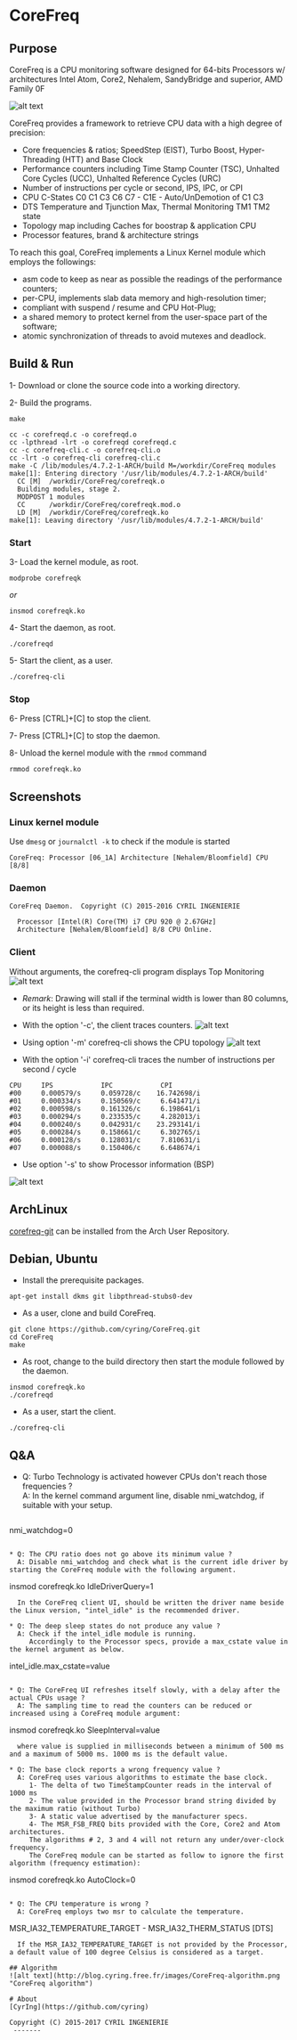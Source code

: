 # CoreFreq
## Purpose
CoreFreq is a CPU monitoring software designed for 64-bits Processors w/ architectures Intel Atom, Core2, Nehalem, SandyBridge and superior, AMD Family 0F

![alt text](http://blog.cyring.free.fr/images/CoreFreq_Top.gif "CoreFreq Top")

CoreFreq provides a framework to retrieve CPU data with a high degree of precision:

* Core frequencies & ratios; SpeedStep (EIST), Turbo Boost, Hyper-Threading (HTT) and Base Clock
* Performance counters including Time Stamp Counter (TSC), Unhalted Core Cycles (UCC), Unhalted Reference Cycles (URC)
* Number of instructions per cycle or second, IPS, IPC, or CPI
* CPU C-States C0 C1 C3 C6 C7 - C1E - Auto/UnDemotion of C1 C3
* DTS Temperature and Tjunction Max, Thermal Monitoring TM1 TM2 state
* Topology map including Caches for boostrap & application CPU
* Processor features, brand & architecture strings


To reach this goal, CoreFreq implements a Linux Kernel module which employs the followings:

* asm code to keep as near as possible the readings of the performance counters;
* per-CPU, implements slab data memory and high-resolution timer;
* compliant with suspend / resume and CPU Hot-Plug;
* a shared memory to protect kernel from the user-space part of the software;
* atomic synchronization of threads to avoid mutexes and deadlock.


## Build & Run
 1- Download or clone the source code into a working directory.
 
 2- Build the programs.
```
make
```

```
cc -c corefreqd.c -o corefreqd.o
cc -lpthread -lrt -o corefreqd corefreqd.c
cc -c corefreq-cli.c -o corefreq-cli.o
cc -lrt -o corefreq-cli corefreq-cli.c
make -C /lib/modules/4.7.2-1-ARCH/build M=/workdir/CoreFreq modules
make[1]: Entering directory '/usr/lib/modules/4.7.2-1-ARCH/build'
  CC [M]  /workdir/CoreFreq/corefreqk.o
  Building modules, stage 2.
  MODPOST 1 modules
  CC      /workdir/CoreFreq/corefreqk.mod.o
  LD [M]  /workdir/CoreFreq/corefreqk.ko
make[1]: Leaving directory '/usr/lib/modules/4.7.2-1-ARCH/build'
```

### Start

 3- Load the kernel module, as root.
```
modprobe corefreqk
```
 _or_
```
insmod corefreqk.ko
```
 4- Start the daemon, as root.
```
./corefreqd
```
 5- Start the client, as a user.
```
./corefreq-cli
```

### Stop

 6- Press [CTRL]+[C] to stop the client.

 7- Press [CTRL]+[C] to stop the daemon.

 8- Unload the kernel module with the ```rmmod``` command
```
rmmod corefreqk.ko
```

## Screenshots
### Linux kernel module
Use ```dmesg``` or ```journalctl -k``` to check if the module is started
```
CoreFreq: Processor [06_1A] Architecture [Nehalem/Bloomfield] CPU [8/8]
```

### Daemon
```
CoreFreq Daemon.  Copyright (C) 2015-2016 CYRIL INGENIERIE

  Processor [Intel(R) Core(TM) i7 CPU 920 @ 2.67GHz]
  Architecture [Nehalem/Bloomfield] 8/8 CPU Online.
```

### Client
Without arguments, the corefreq-cli program displays Top Monitoring  
![alt text](http://blog.cyring.free.fr/images/CoreFreq_UI.gif "CoreFreq UI")  
 * _Remark_: Drawing will stall if the terminal width is lower than 80 columns, or its height is less than required.

 * With the option '-c', the client traces counters.
![alt text](http://blog.cyring.free.fr/images/CoreFreq_Counters.gif "CoreFreq Counters")

 * Using option '-m' corefreq-cli shows the CPU topology
![alt text](http://blog.cyring.free.fr/images/CoreFreq_Topology.png "CoreFreq CPU & caches topology")

 * With the option '-i' corefreq-cli traces the number of instructions per second / cycle
```
CPU     IPS            IPC            CPI
#00     0.000579/s     0.059728/c    16.742698/i
#01     0.000334/s     0.150569/c     6.641471/i
#02     0.000598/s     0.161326/c     6.198641/i
#03     0.000294/s     0.233535/c     4.282013/i
#04     0.000240/s     0.042931/c    23.293141/i
#05     0.000284/s     0.158661/c     6.302765/i
#06     0.000128/s     0.128031/c     7.810631/i
#07     0.000088/s     0.150406/c     6.648674/i
```

 * Use option '-s' to show Processor information (BSP)   

![alt text](http://blog.cyring.free.fr/images/CoreFreq_SysInfo.png "CoreFreq System Info")

## ArchLinux
[corefreq-git](https://aur.archlinux.org/packages/corefreq-git) can be installed from the Arch User Repository.

## Debian, Ubuntu
 * Install the prerequisite packages.
```
apt-get install dkms git libpthread-stubs0-dev
```
 * As a user, clone and build CoreFreq.
```
git clone https://github.com/cyring/CoreFreq.git
cd CoreFreq
make
```
 * As root, change to the build directory then start the module followed by the daemon.
```
insmod corefreqk.ko
./corefreqd
```
 * As a user, start the client.
```
./corefreq-cli
```

## Q&A

* Q: Turbo Technology is activated however CPUs don't reach those frequencies ?  
  A: In the kernel command argument line, disable nmi_watchdog, if suitable with your setup.  
  ```
nmi_watchdog=0
```

* Q: The CPU ratio does not go above its minimum value ?  
  A: Disable nmi_watchdog and check what is the current idle driver by starting the CoreFreq module with the following argument.  
  ```
insmod corefreqk.ko IdleDriverQuery=1
```
  In the CoreFreq client UI, should be written the driver name beside the Linux version, "intel_idle" is the recommended driver.  

* Q: The deep sleep states do not produce any value ?  
  A: Check if the intel_idle module is running.  
     Accordingly to the Processor specs, provide a max_cstate value in the kernel argument as below.  
  ```
intel_idle.max_cstate=value
```

* Q: The CoreFreq UI refreshes itself slowly, with a delay after the actual CPUs usage ?  
  A: The sampling time to read the counters can be reduced or increased using a CoreFreq module argument:  
  ```
insmod corefreqk.ko SleepInterval=value
```
  where value is supplied in milliseconds between a minimum of 500 ms and a maximum of 5000 ms. 1000 ms is the default value.  

* Q: The base clock reports a wrong frequency value ?  
  A: CoreFreq uses various algorithms to estimate the base clock.  
     1- The delta of two TimeStampCounter reads in the interval of 1000 ms  
     2- The value provided in the Processor brand string divided by the maximum ratio (without Turbo)  
     3- A static value advertised by the manufacturer specs.  
     4- The MSR_FSB_FREQ bits provided with the Core, Core2 and Atom architectures.  
     The algorithms # 2, 3 and 4 will not return any under/over-clock frequency.  
     The CoreFreq module can be started as follow to ignore the first algorithm (frequency estimation):  
  ```
insmod corefreqk.ko AutoClock=0
```

* Q: The CPU temperature is wrong ?  
  A: CoreFreq employs two msr to calculate the temperature.
  ```
MSR_IA32_TEMPERATURE_TARGET - MSR_IA32_THERM_STATUS [DTS]
```
  If the MSR_IA32_TEMPERATURE_TARGET is not provided by the Processor, a default value of 100 degree Celsius is considered as a target.

## Algorithm
![alt text](http://blog.cyring.free.fr/images/CoreFreq-algorithm.png "CoreFreq algorithm")

# About
[CyrIng](https://github.com/cyring)

Copyright (C) 2015-2017 CYRIL INGENIERIE
 -------
